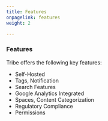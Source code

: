 ```yaml
---
title: Features
onpagelink: features
weight: 2

---
```


### **Features**

Tribe offers the following key features:

- Self-Hosted
- Tags, Notification
- Search Features
- Google Analytics Integrated 
- Spaces, Content Categorization
- Regulatory Compliance
- Permissions
